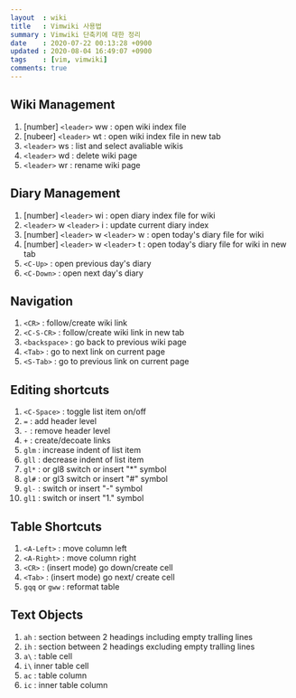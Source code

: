 ```yaml
---
layout  : wiki
title   : Vimwiki 사용법
summary : Vimwiki 단축키에 대한 정리
date    : 2020-07-22 00:13:28 +0900
updated : 2020-08-04 16:49:07 +0900
tags    : [vim, vimwiki]
comments: true
---
```


## Wiki Management
1. [number] `<leader>` ww : open wiki index file
2. [nubeer] `<leader>` wt : open wiki index file in new tab
3. `<leader>` ws : list and select avaliable wikis
4. `<leader>` wd : delete wiki page
5. `<leader>` wr : rename wiki page

## Diary Management
1. [number] `<leader>` wi : open diary index file for wiki
2. `<leader>` w `<leader>` i : update current diary index
3. [number] `<leader>` w `<leader>` w : open today's diary file for wiki
4. [number] `<leader>` w `<leader>` t : open today's diary file for wiki in new tab
5. `<C-Up>` : open previous day's diary
6. `<C-Down>` : open next day's diary

## Navigation
1. `<CR>` : follow/create wiki link
2. `<C-S-CR>` : follow/create wiki link in new tab
3. `<backspace>` : go back to previous wiki page
4. `<Tab>` : go to next link on current page
5. `<S-Tab>` : go to previous link on current page

## Editing shortcuts
1. `<C-Space>` : toggle list item on/off
2. `=` :  add header level
3. `-` : remove header level
4. `+` : create/decoate links
5. `glm` : increase indent of list item
6. `gll` : decrease indent of list item
7. `gl*` : or gl8 switch or insert "*" symbol
8. `gl#` : or gl3 switch or insert "#" symbol
9. `gl-` : switch or insert "-" symbol
10. `gl1` : switch or insert "1." symbol

## Table Shortcuts
1. `<A-Left>` : move column left
2. `<A-Right>` : move column right 
3. `<CR>` : (insert mode) go down/create cell
4. `<Tab>` : (insert mode) go next/ create cell
5. `gqq` or `gww` : reformat table

## Text Objects
1. `ah` : section between 2 headings including empty tralling lines
2. `ih` : section between 2 headings excluding empty tralling lines
3. `a\` : table cell
4. `i\` inner table cell
5. `ac` : table column 
6. `ic` : inner table column
